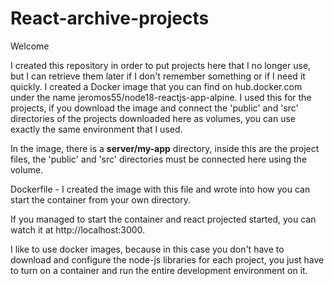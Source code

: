 # React-archive-projects

Welcome

I created this repository in order to put projects here that I no longer use, but I can retrieve them later if I don't remember something or if I need it quickly. I created a Docker image that you can find on hub.docker.com under the name jeromos55/node18-reactjs-app-alpine. I used this for the projects, if you download the image and connect the 'public' and 'src' directories of the projects downloaded here as volumes, you can use exactly the same environment that I used.

In the image, there is a **server/my-app** directory, inside this are the project files, the 'public' and 'src' directories must be connected here using the volume.

Dockerfile - I created the image with this file and wrote into how you can start the container from your own directory.

If you managed to start the container and react projected started, you can watch it at http://localhost:3000.

I like to use docker images, because in this case you don't have to download and configure the node-js libraries for each project, you just have to turn on a container and run the entire development environment on it.
